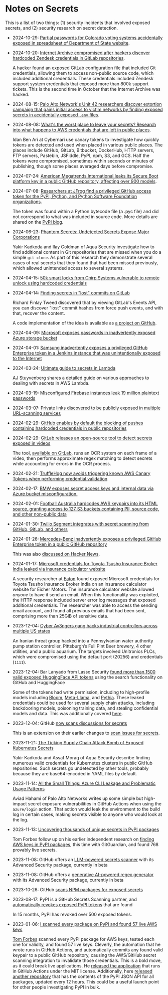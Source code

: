 # Notes on Secrets

This is a list of two things: (1) security incidents that involved exposed secrets, and (2) security research on secret detection.

- 2024-10-29: [Partial passwords for Colorado voting systems accidentally exposed in spreadsheet of Department of State website](https://www.sos.state.co.us/pubs/newsRoom/pressReleases/2024/PR20241029Passwords.html).

- 2024-10-20: [Internet Archive compromised after hackers discover hardcoded Zendesk credentials in GitLab repositories](https://www.bleepingcomputer.com/news/security/internet-archive-breached-again-through-stolen-access-tokens/).

  A hacker found an exposed GitLab configuration file that included Git credentials, allowing them to access non-public source code, which included additional credentials.
  These credentials included Zendesk support system credentials that exposed more than 800k support tickets.
  This is the second time in October that the Internet Archive was hacked.

- 2024-08-15: [Palo Alto Network's Unit 42 researchers discover extortion campaign that gains initial access to victim networks by finding exposed secrets in accidentally exposed `.env` files](https://unit42.paloaltonetworks.com/large-scale-cloud-extortion-operation/).

- 2024-08-08: [What's the worst place to leave your secrets? Research into what happens to AWS credentials that are left in public places](https://cybenari.com/2024/08/whats-the-worst-place-to-leave-your-secrets/).

  Idan Ben Ari at Cybernari use canary tokens to investigate how quickly tokens are detected and used when placed in various public places.
  The places include GitHub, GitLab, Bitbucket, DockerHub, HTTP servers, FTP servers, Pastebin, JSFiddle, PyPI, npm, S3, and GCS.
  Half the tokens were compromised, sometimes within seconds or minutes of publishing, though some places averaged days before compromise.

- 2024-07-24: [American Megatrends International leaks its Secure Boot platform key in a public GitHub repository, affecting over 900 models](https://www.binarly.io/blog/pkfail-untrusted-platform-keys-undermine-secure-boot-on-uefi-ecosystem).

- 2024-07-08: [Researchers at JFrog find a privileged GitHub access token for the PyPI, Python, and Python Software Foundation organizations](https://jfrog.com/blog/leaked-pypi-secret-token-revealed-in-binary-preventing-suppy-chain-attack/).

  The token was found within a Python bytecode file (a .pyc file) and did not correspond to what was included in source code.
  More details are shared on the [PyPI blog](https://blog.pypi.org/posts/2024-07-08-incident-report-leaked-admin-personal-access-token/).

- 2024-06-23: [Phantom Secrets: Undetected Secrets Expose Major Corporations](https://www.aquasec.com/blog/undetected-hard-code-secrets-expose-corporations/)

  Yakir Kadkoda and Ilay Goldman of Aqua Security investigate how to find additional content in Git repositories that are missed when you do a simple `git clone`.
  As part of this research they demonstrate several cases of real secrets that they found that had been missed previously, which allowed unintended access to several systems.

- 2024-04-15: [50k smart locks from Chirp Systems vulnerable to remote unlock using hardcoded credentials](https://krebsonsecurity.com/2024/04/crickets-from-chirp-systems-in-smart-lock-key-leak/)

- 2024-04-14: [Finding secrets in "lost" commits on GitLab](https://tales.fromprod.com/2024/056/gitlab-secrets.html)

  Richard Finlay Tweed discovered that by viewing GitLab's Events API, you can discover "lost" commit hashes from force push events, and with that, recover the content.

  A code implementation of the idea is available as [a project on GitHub](https://github.com/RichardoC/gitlab-secrets).

- 2024-04-09: [Microsoft exposes passwords in inadvertently exposed Azure storage bucket](https://techcrunch.com/2024/04/09/microsoft-employees-exposed-internal-passwords-security-lapse/)

- 2024-04-01: [Samsung inadvertently exposes a privileged GitHub Enterprise token in a Jenkins instance that was unintentionally exposed to the Internet](https://maia.crimew.gay/posts/i-hacked-samsung/)

- 2024-03-24: [Ultimate guide to secrets in Lambda](https://aaronstuyvenberg.com/posts/ultimate-lambda-secrets-guide)

  AJ Stuyvenberg shares a detailed guide on various approaches to dealing with secrets in AWS Lambda.

- 2024-03-19: [Misconfigured Firebase instances leak 19 million plaintext passwords](https://www.bleepingcomputer.com/news/security/misconfigured-firebase-instances-leaked-19-million-plaintext-passwords/)

- 2024-03-07: [Private links discovered to be publicly exposed in multiple URL-scanning services](https://vin01.github.io/piptagole/security-tools/soar/urlscan/hybrid-analysis/data-leaks/urlscan.io/cloudflare-radar%22/2024/03/07/url-database-leaks-private-urls.html)

- 2024-02-29: [GitHub enables by default the blocking of pushes containing hardcoded credentials in public repositories](https://github.blog/2024-02-29-keeping-secrets-out-of-public-repositories/)

- 2024-02-29: [GitLab releases an open-source tool to detect secrets exposed in videos](https://gitlab.com/gitlab-com/gl-security/security-research/video-scanner/youtube-video-scanner)

  The tool, [available on GitLab](https://gitlab.com/gitlab-com/gl-security/security-research/video-scanner/youtube-video-scanner), runs an OCR system on each frame of a video, then performs approximate regex matching to detect secrets while accounting for errors in the OCR process.

- 2024-02-21: [TruffleHog now avoids triggering known AWS Canary Tokens when performing credential validation](https://trufflesecurity.com/blog/canaries)

- 2024-02-17: [BMW exposes secret access keys and internal data via Azure bucket misconfiguration.](https://techcrunch.com/2024/02/14/bmw-security-lapse-exposed-sensitive-company-information-researcher-finds/)

- 2024-02-01: [Football Australia hardcodes AWS keypairs into its HTML source, granting access to 127 S3 buckets containing PII, source code, and other non-public data](https://cybernews.com/security/football-australia-leak-expose-players/)

- 2024-01-30: [Twilio Segment integrates with secret scanning from GitHub, GitLab, and others](https://segment.com/blog/how-segment-proactively-protects-customer-api-tokens/)

- 2024-01-26: [Mercedes-Benz inadvertently exposes a privileged GitHub Enterprise token in a public GitHub repository](https://techcrunch.com/2024/01/26/mercedez-benz-token-exposed-source-code-github/)

  This was also [discussed on Hacker News](https://news.ycombinator.com/item?id=39187749).

- 2024-01-17: [Microsoft credentials for Toyota Tsusho Insurance Broker India leaked via insurance calculator website](https://eaton-works.com/2024/01/17/ttibi-email-hack/)

  A security researcher at [Eaton](https://eaton-works.com/) found exposed Microsoft credentials for Toyota Tsusho Insurance Broker India on an insurance calculator website for Eicher Motors.
  The insurance calculator website allowed _anyone_ to have it send an email.
  When this functionality was exploited, the HTTP response included server error log messages that exposed additional credentials.
  The researcher was able to access the sending email account, and found all previous emails that had been sent, comprising more than 25GiB of sensitive data.

- 2023-12-04: [Cyber Av3ngers gang hacks industrial controllers across multiple US states](https://www.scmagazine.com/news/cyber-av3ngers-gang-hacks-industrial-controllers-across-multiple-us-states)

  An Iranian threat group hacked into a Pennsylvanian water authority pump station controller, Pittsburgh’s Full Pint Beer brewery, 4 other utilities, and a public aquarium.
  The targets involved Unitronics PLCs, which were compromised using the default port (20256) and credentials (`1111`).

- 2023-12-04: Bar Lanyado from Lasso Security [found more than 1500 valid exposed HuggingFace API tokens](https://www.lasso.security/blog/1500-huggingface-api-tokens-were-exposed-leaving-millions-of-meta-llama-bloom-and-pythia-users-for-supply-chain-attacks) using the search functionality on GitHub and HuggingFace

  Some of the tokens had write permission, including to high-profile models including [Bloom](https://bigscience.huggingface.co/blog/bloom), [Meta-Llama](https://ai.meta.com/llama/), and [Pythia](https://github.com/EleutherAI/pythia).
  These leaked credentials could be used for several supply chain attacks, including backdooring models, poisoning training data, and stealing confidential models and data.
  This was additionally covered [here](https://www.darkreading.com/vulnerabilities-threats/meta-ai-models-cracked-open-exposed-api-tokens).

- 2023-12-04: GitHub [now scans discussions for secrets](https://github.blog/changelog/2023-12-04-secret-scanning-now-detects-new-secrets-in-github-discussion-content/)

  This is an extension on their earlier changes to [scan issues for secrets](https://github.blog/changelog/2023-08-16-secret-scanning-detects-secrets-in-issues-for-free-public-repositories/).

- 2023-11-21: [The Ticking Supply Chain Attack Bomb of Exposed Kubernetes Secrets](https://blog.aquasec.com/the-ticking-supply-chain-attack-bomb-of-exposed-kubernetes-secrets)

  Yakir Kadkoda and Assaf Morag of Aqua Security describe finding numerous valid credentials for Kubernetes clusters in public GitHub repositories.
  Such secrets go undetected by other tools, probably because they are base64-encoded in YAML files by default.

- 2023-11-14: [All the Small Things: Azure CLI Leakage and Problematic Usage Patterns](https://www.paloaltonetworks.com/blog/prisma-cloud/secrets-leakage-user-error-azure-cli/)

  Aviad Hahami of Palo Alto Networks writes up some simple but high-impact secret exposure vulnerabilities in GitHub Actions when using the `azure/login` action.
  That action would leak the environment to the build log in certain cases, making secrets visible to anyone who would look at the log.

- 2023-11-13: [Uncovering thousands of unique secrets in PyPI packages](https://blog.gitguardian.com/uncovering-thousands-of-unique-secrets-in-pypi-packages/)

  Tom Forbes follow up on his earlier independent research on [finding AWS keys in PyPI packages](https://tomforb.es/i-scanned-every-package-on-pypi-and-found-57-live-aws-keys/), this time with GitGuardian, and found 768 provably live secrets.

- 2023-11-08: GitHub offers an [LLM-powered secrets scanner](https://github.blog/changelog/2023-11-08-secret-scanning-detects-generic-passwords-with-ai-limited-beta/) with its Advanced Security package, currently in beta

- 2023-11-08: GitHub offers a [generative AI-powered regex generator](https://github.blog/changelog/2023-11-08-generate-custom-patterns-for-secret-scanning-with-ai/) with its Advanced Security package, currently in beta

- 2023-10-26: GitHub [scans NPM packages for exposed secrets](https://github.blog/changelog/2023-10-26-secret-scanning-scans-public-npm-packages/)

- 2023-08-17: PyPI is a GitHub Secrets Scanning partner, and [automatically revokes exposed PyPI tokens](https://blog.pypi.org/posts/2023-08-17-github-token-scanning-for-public-repos/) that are found

  In 15 months, PyPI has revoked over 500 exposed tokens.

- 2023-01-06: [I scanned every package on PyPi and found 57 live AWS keys](https://tomforb.es/i-scanned-every-package-on-pypi-and-found-57-live-aws-keys/)

  [Tom Forbes](https://tomforb.es) scanned every PyPI package for AWS keys, tested each one for validity, and found 57 live keys.
  Cleverly, the automation that he wrote runs in GitHub Actions, and automatically commits any found valid keypair to a public GitHub repository, causing the AWS/GitHub secret scanning integration to invalidate those credentials.
  This is a bold move, as it could break live applications.
  He [released the application](https://github.com/pypi-data/pypi-aws-secrets) that runs in GitHub Actions under the MIT license.
  Additionally, here [released another repository](https://github.com/pypi-data/pypi-json-data) that has the contents of the PyPI JSON API for all packages, updated every 12 hours.
  This could be a useful launch point for other people investigating PyPI in bulk.
